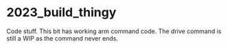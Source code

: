 # 2023_build_thingy
Code stuff.
This bit has working arm command code.
The drive command is still a WIP as the command never ends.
